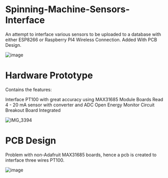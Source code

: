 
# Spinning-Machine-Sensors-Interface
An attempt to interface various sensors to be uploaded to a database with either ESP8266 or Raspberry PI4 Wireless Connection. Added With PCB Design. 


![image](https://user-images.githubusercontent.com/72569245/126104299-38629f60-70cd-450e-8258-7b8aec7ab247.png)



# Hardware Prototype

Contains the features:

Interface PT100 with great accuracy using MAX31685 Module Boards
Read 4 - 20 mA sensor with converter and ADC
Open Energy Monitor Circuit Breakout Board Integrated

![IMG_3394](https://user-images.githubusercontent.com/72569245/126033319-bddef566-1aa9-476f-a69d-52501b44bfa8.jpg)


# PCB Design

Problem with non-Adafruit MAX31685 boards, hence a pcb is created to interface three wires PT100.

![image](https://user-images.githubusercontent.com/72569245/126103149-a2e45aa8-e4e5-4328-9157-f6a99799986b.png)

